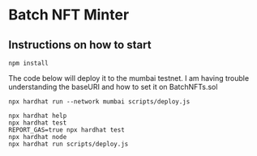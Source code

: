 # Batch NFT Minter

## Instructions on how to start

`npm install`

The code below will deploy it to the mumbai testnet. I am having trouble understanding the baseURI and how to set it on BatchNFTs.sol

`npx hardhat run --network mumbai scripts/deploy.js`

```shell
npx hardhat help
npx hardhat test
REPORT_GAS=true npx hardhat test
npx hardhat node
npx hardhat run scripts/deploy.js
```
